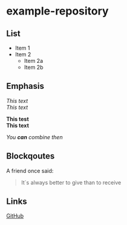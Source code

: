 # example-repository

## List
* Item 1
* Item 2
  * Item 2a
  * Item 2b

## Emphasis
*This text*     
_This text_

**This test**    
__This text__

*You **can** combine then*

## Blockqoutes 
A friend once said:
> It`s always better to give
> than to receive

## Links
[GitHub](https://www.github.com/)

